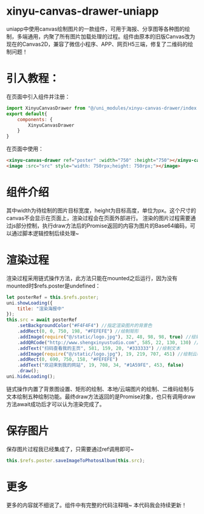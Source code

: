 # xinyu-canvas-drawer-uniapp
uniapp中使用canvas绘制图片的一款组件，可用于海报、分享图等各种图的绘制，多端通用，内聚了所有图片加载处理的过程。组件由原本的旧版Canvas改为现在的Canvas2D，兼容了微信小程序、APP、网页H5三端，修复了二维码的绘制问题！

# 引入教程：
在页面中引入组件并注册：
```js
import XinyuCanvasDrawer from "@/uni_modules/xinyu-canvas-drawer/index.vue";
export default{
	components: {
		XinyuCanvasDrawer
	}
}
```
在页面中使用：
```html
<xinyu-canvas-drawer ref="poster" :width="750" :height="750"></xinyu-canvas-drawer>
<image :src="src" style="width: 750rpx;height: 750rpx;"></image>
```

# 组件介绍
其中width为待绘制的图片目标宽度，height为目标高度，单位为px。这个尺寸的canvas不会显示在页面上，渲染过程会在页面外部进行。
渲染的图片过程需要通过js部分控制，执行draw方法后的Promise返回的内容为图片的Base64编码，可以通过脚本逻辑控制后续处理~

# 渲染过程
渲染过程采用链式操作方法，此方法只能在mounted之后运行，因为没有mounted时$refs.poster是undefined：
```js
let posterRef = this.$refs.poster;
uni.showLoading({
	title: "渲染海报中"
});
this.src = await posterRef
	.setBackgroundColor("#F4F4F4") //指定渲染图片的背景色
	.addRect(0, 0, 750, 198, "#FEFEFE") //绘制矩形
	.addImage(require("@/static/logo.jpg"), 32, 48, 98, 98, true) //绘制圆图片，如果不绘制圆图片最后一个参数可以不传或传false，当最后一个参数为true时圆形的直径为w，h参数将没有意义
	.addQRCode("http://www.shengxinyustudio.com", 585, 22, 130, 130) //绘制二维码（不要太长否则会扫不出来）
	.addText("扫码查看我的主页", 581, 159, 20, "#333333") //绘制文本
	.addImage(require("@/static/logo.jpg"), 19, 219, 707, 451) //绘制云端图片时第一个参数直接传云端图片地址即可，不需要require。注意不要跨域
	.addRect(0, 690, 750, 158, "#FEFEFE")
	.addText("欢迎来到我的网站", 19, 708, 34, "#1A59FE", 453, false)
	.draw();
uni.hideLoading();
```
链式操作内置了背景图设置、矩形的绘制、本地/云端图片的绘制、二维码绘制与文本绘制五种绘制功能。最终draw方法返回的是Promise对象，也只有调用draw方法await成功后才可以认为渲染完成了。

# 保存图片
保存图片过程我已经集成了，只需要通过ref调用即可~
```js
this.$refs.poster.saveImageToPhotosAlbum(this.src);
```

# 更多
更多的内容就不细说了。组件中有完整的代码注释哦~ 本代码我会持续更新！